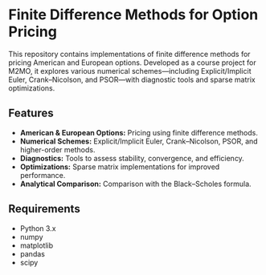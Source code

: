 # Finite Difference Methods for Option Pricing

This repository contains implementations of finite difference methods for pricing American and European options. Developed as a course project for M2MO, it explores various numerical schemes—including Explicit/Implicit Euler, Crank–Nicolson, and PSOR—with diagnostic tools and sparse matrix optimizations.

## Features

- **American & European Options:** Pricing using finite difference methods.
- **Numerical Schemes:** Explicit/Implicit Euler, Crank–Nicolson, PSOR, and higher-order methods.
- **Diagnostics:** Tools to assess stability, convergence, and efficiency.
- **Optimizations:** Sparse matrix implementations for improved performance.
- **Analytical Comparison:** Comparison with the Black–Scholes formula.

## Requirements

- Python 3.x
- numpy
- matplotlib
- pandas
- scipy